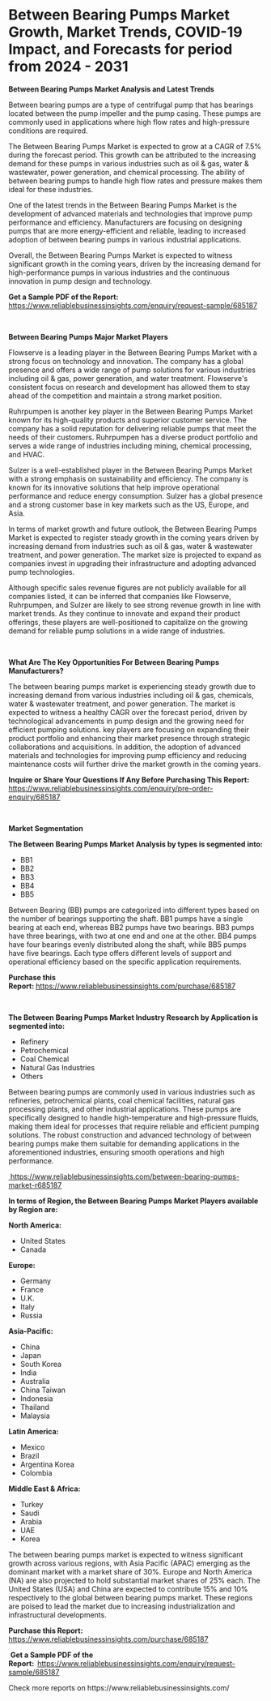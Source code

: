 <p><h1>Between Bearing Pumps Market Growth, Market Trends, COVID-19 Impact, and Forecasts for period from 2024 - 2031</h1></p><p><strong>Between Bearing Pumps Market Analysis and Latest Trends</strong></p>
<p><p>Between bearing pumps are a type of centrifugal pump that has bearings located between the pump impeller and the pump casing. These pumps are commonly used in applications where high flow rates and high-pressure conditions are required.</p><p>The Between Bearing Pumps Market is expected to grow at a CAGR of 7.5% during the forecast period. This growth can be attributed to the increasing demand for these pumps in various industries such as oil & gas, water & wastewater, power generation, and chemical processing. The ability of between bearing pumps to handle high flow rates and pressure makes them ideal for these industries.</p><p>One of the latest trends in the Between Bearing Pumps Market is the development of advanced materials and technologies that improve pump performance and efficiency. Manufacturers are focusing on designing pumps that are more energy-efficient and reliable, leading to increased adoption of between bearing pumps in various industrial applications.</p><p>Overall, the Between Bearing Pumps Market is expected to witness significant growth in the coming years, driven by the increasing demand for high-performance pumps in various industries and the continuous innovation in pump design and technology.</p></p>
<p><strong>Get a Sample PDF of the Report:&nbsp;</strong> <a href="https://www.reliablebusinessinsights.com/enquiry/request-sample/685187">https://www.reliablebusinessinsights.com/enquiry/request-sample/685187</a></p>
<p>&nbsp;</p>
<p><strong>Between Bearing Pumps Major Market Players</strong></p>
<p><p>Flowserve is a leading player in the Between Bearing Pumps Market with a strong focus on technology and innovation. The company has a global presence and offers a wide range of pump solutions for various industries including oil & gas, power generation, and water treatment. Flowserve's consistent focus on research and development has allowed them to stay ahead of the competition and maintain a strong market position.</p><p>Ruhrpumpen is another key player in the Between Bearing Pumps Market known for its high-quality products and superior customer service. The company has a solid reputation for delivering reliable pumps that meet the needs of their customers. Ruhrpumpen has a diverse product portfolio and serves a wide range of industries including mining, chemical processing, and HVAC.</p><p>Sulzer is a well-established player in the Between Bearing Pumps Market with a strong emphasis on sustainability and efficiency. The company is known for its innovative solutions that help improve operational performance and reduce energy consumption. Sulzer has a global presence and a strong customer base in key markets such as the US, Europe, and Asia.</p><p>In terms of market growth and future outlook, the Between Bearing Pumps Market is expected to register steady growth in the coming years driven by increasing demand from industries such as oil & gas, water & wastewater treatment, and power generation. The market size is projected to expand as companies invest in upgrading their infrastructure and adopting advanced pump technologies.</p><p>Although specific sales revenue figures are not publicly available for all companies listed, it can be inferred that companies like Flowserve, Ruhrpumpen, and Sulzer are likely to see strong revenue growth in line with market trends. As they continue to innovate and expand their product offerings, these players are well-positioned to capitalize on the growing demand for reliable pump solutions in a wide range of industries.</p></p>
<p>&nbsp;</p>
<p><strong>What Are The Key Opportunities For Between Bearing Pumps Manufacturers?</strong></p>
<p><p>The between bearing pumps market is experiencing steady growth due to increasing demand from various industries including oil & gas, chemicals, water & wastewater treatment, and power generation. The market is expected to witness a healthy CAGR over the forecast period, driven by technological advancements in pump design and the growing need for efficient pumping solutions. key players are focusing on expanding their product portfolio and enhancing their market presence through strategic collaborations and acquisitions. In addition, the adoption of advanced materials and technologies for improving pump efficiency and reducing maintenance costs will further drive the market growth in the coming years.</p></p>
<p><strong>Inquire or Share Your Questions If Any Before Purchasing This Report:</strong> <a href="https://www.reliablebusinessinsights.com/enquiry/pre-order-enquiry/685187">https://www.reliablebusinessinsights.com/enquiry/pre-order-enquiry/685187</a></p>
<p>&nbsp;</p>
<p><strong>Market Segmentation</strong></p>
<p><strong>The Between Bearing Pumps Market Analysis by types is segmented into:</strong></p>
<p><ul><li>BB1</li><li>BB2</li><li>BB3</li><li>BB4</li><li>BB5</li></ul></p>
<p><p>Between Bearing (BB) pumps are categorized into different types based on the number of bearings supporting the shaft. BB1 pumps have a single bearing at each end, whereas BB2 pumps have two bearings. BB3 pumps have three bearings, with two at one end and one at the other. BB4 pumps have four bearings evenly distributed along the shaft, while BB5 pumps have five bearings. Each type offers different levels of support and operational efficiency based on the specific application requirements.</p></p>
<p><strong>Purchase this Report:&nbsp;</strong><a href="https://www.reliablebusinessinsights.com/purchase/685187">https://www.reliablebusinessinsights.com/purchase/685187</a></p>
<p>&nbsp;</p>
<p><strong>The Between Bearing Pumps Market Industry Research by Application is segmented into:</strong></p>
<p><ul><li>Refinery</li><li>Petrochemical</li><li>Coal Chemical</li><li>Natural Gas Industries</li><li>Others</li></ul></p>
<p><p>Between bearing pumps are commonly used in various industries such as refineries, petrochemical plants, coal chemical facilities, natural gas processing plants, and other industrial applications. These pumps are specifically designed to handle high-temperature and high-pressure fluids, making them ideal for processes that require reliable and efficient pumping solutions. The robust construction and advanced technology of between bearing pumps make them suitable for demanding applications in the aforementioned industries, ensuring smooth operations and high performance.</p></p>
<p><a href="https://www.reliablebusinessinsights.com/between-bearing-pumps-market-r685187">&nbsp;https://www.reliablebusinessinsights.com/between-bearing-pumps-market-r685187</a></p>
<p><strong>In terms of Region, the Between Bearing Pumps Market Players available by Region are:</strong></p>
<p>
    <p> <strong> North America: </strong>
        <ul>
            <li>United States</li>
            <li>Canada</li>
        </ul>
        </p> 
    <p> <strong> Europe: </strong>
        <ul>
            <li>Germany</li>
            <li>France</li>
            <li>U.K.</li>
            <li>Italy</li>
            <li>Russia</li>
        </ul>
        </p> 
    <p> <strong> Asia-Pacific: </strong>
        <ul>
            <li>China</li>
            <li>Japan</li>
            <li>South Korea</li>
            <li>India</li>
            <li>Australia</li>
            <li>China Taiwan</li>
            <li>Indonesia</li>
            <li>Thailand</li>
            <li>Malaysia</li>
        </ul>
        </p> 
    <p> <strong> Latin America: </strong>
        <ul>
            <li>Mexico</li>
            <li>Brazil</li>
            <li>Argentina Korea</li>
            <li>Colombia</li>
        </ul>
        </p> 
    <p> <strong> Middle East & Africa: </strong>
        <ul>
            <li>Turkey</li>
            <li>Saudi</li>
            <li>Arabia</li>
            <li>UAE</li>
            <li>Korea</li>
        </ul>
    </p>
    </p>
<p><p>The between bearing pumps market is expected to witness significant growth across various regions, with Asia Pacific (APAC) emerging as the dominant market with a market share of 30%. Europe and North America (NA) are also projected to hold substantial market shares of 25% each. The United States (USA) and China are expected to contribute 15% and 10% respectively to the global between bearing pumps market. These regions are poised to lead the market due to increasing industrialization and infrastructural developments.</p></p>
<p><strong>Purchase this Report: </strong><a href="https://www.reliablebusinessinsights.com/purchase/685187">https://www.reliablebusinessinsights.com/purchase/685187</a></p>
<p>&nbsp;<strong>Get a Sample PDF of the Report:&nbsp;&nbsp;</strong><a href="https://www.reliablebusinessinsights.com/enquiry/request-sample/685187">https://www.reliablebusinessinsights.com/enquiry/request-sample/685187</a></p>
<p><strong></strong></p>
<p>Check more reports on https://www.reliablebusinessinsights.com/</p>